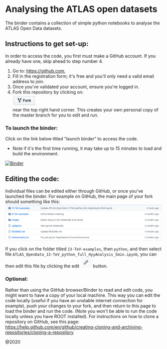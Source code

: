 # Analysing the ATLAS open datasets
The binder contains a collection of simple python notebooks to analyse the ATLAS Open Data datasets.

## Instructions to get set-up:
In order to access the code, you first must make a GitHub account. If you already have one, skip ahead to step number 4. 
 1. Go to: <https://github.com>,
 2. Fill in the registration form; it's free and you'll only need a valid email address to join.
 3. Once you've validated your account, ensure you're logged in.
 4. Fork this repository by clicking on: <br/>
    ![Alt text](https://github.com/amcdouga/Screenshots/blob/master/Screen%20Shot%202020-05-28%20at%205.56.17%20pm.png)
    <br/>near the top right hand corner. This creates your own personal copy of the master branch for you to edit and run. 

### To launch the binder:
Click on the link below titled "launch binder" to access the code.
 - Note if it's the first time running, it may take up to 15 minutes to load and build the environment. 

[![Binder](https://mybinder.org/badge_logo.svg)](https://mybinder.org/v2/gh/amcdouga/notebooks-collection-opendata/master)

## Editing the code:
Individual files can be edited either through GitHub, or once you've launched the binder.
For example on GitHub, the main page of your fork should something like this:
![](https://github.com/amcdouga/Screenshots/blob/master/Screen%20Shot%202020-05-28%20at%206.06.21%20pm.png)

If you click on the folder titled `13-TeV-examples`, then `python`, and then select file `ATLAS_OpenData_13-TeV_python_full_HyyAnalysis_5min.ipynb`, you can then edit this file by clicking the edit ![](https://github.com/amcdouga/Screenshots/blob/master/Screen%20Shot%202020-05-28%20at%206.11.34%20pm.png) button. 

### Optional:
Rather than using the GitHub browser/Binder to read and edit code, you might want to have a copy of your local machine. This way you can edit the code locally (useful if you have an unstable internet connection for example), push your changes to your fork, and then return to this page to load the binder and run the code. (Note you won't be able to run the code locally unless you have ROOT installed). For instructions on how to clone a repository on GitHub, see this page: <https://help.github.com/en/github/creating-cloning-and-archiving-repositories/cloning-a-repository>

@2020
